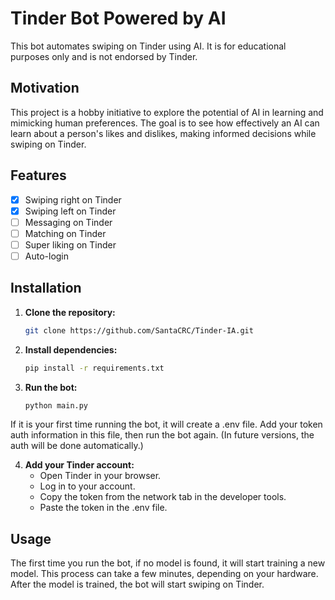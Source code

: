# Tinder Bot Powered by AI

This bot automates swiping on Tinder using AI. It is for educational purposes only and is not endorsed by Tinder.

## Motivation

This project is a hobby initiative to explore the potential of AI in learning and mimicking human preferences. The goal is to see how effectively an AI can learn about a person's likes and dislikes, making informed decisions while swiping on Tinder.

## Features

- [x] Swiping right on Tinder
- [x] Swiping left on Tinder
- [ ] Messaging on Tinder
- [ ] Matching on Tinder
- [ ] Super liking on Tinder
- [ ] Auto-login

## Installation

1. **Clone the repository:**
   ```sh
   git clone https://github.com/SantaCRC/Tinder-IA.git
2. **Install dependencies:**
   ```sh
   pip install -r requirements.txt
3. **Run the bot:**
   ```sh
   python main.py
If it is your first time running the bot, it will create a .env file. Add your token auth information in this file, then run the bot again. (In future versions, the auth will be done automatically.)

4. **Add your Tinder account:**
   - Open Tinder in your browser.
   - Log in to your account.
   - Copy the token from the network tab in the developer tools.
   - Paste the token in the .env file.

## Usage
The first time you run the bot, if no model is found, it will start training a new model. This process can take a few minutes, depending on your hardware. After the model is trained, the bot will start swiping on Tinder.
